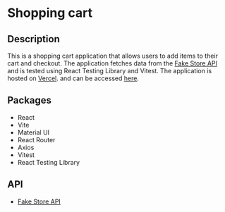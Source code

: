 # Shopping cart

## Description

This is a shopping cart application that allows users to add items to their cart and checkout.
The application fetches data from the [Fake Store API](https://fakestoreapi.com/) and is tested using React Testing Library and Vitest.
The application is hosted on [Vercel](https://vercel.com/). and can be accessed [here](https://shopping-cart-gamma-cyan.vercel.app/).

## Packages

- React
- Vite
- Material UI
- React Router
- Axios
- Vitest
- React Testing Library

## API

- [Fake Store API](https://fakestoreapi.com/)
